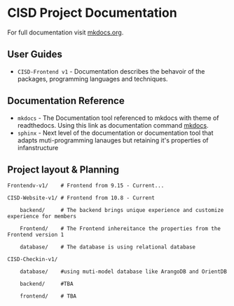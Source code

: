 # CISD Project Documentation

For full documentation visit [mkdocs.org](https://www.mkdocs.org).


## User Guides

* `CISD-Frontend v1` - Documentation describes the behavoir of the packages, programming languages and techniques.

## Documentation Reference

* `mkdocs` - The Documentation tool referenced to mkdocs with theme of readthedocs. Using this link as documentation command [mkdocs](https://www.mkdocs.org).
* `sphinx` - Next level of the documentation or documentation tool that adapts muti-programming lanauges but retaining it's properties of infanstructure



## Project layout & Planning

    Frontendv-v1/    # Frontend from 9.15 - Current...

    CISD-Website-v1/ # Frontend from 10.8 - Current

        backend/     # The backend brings unique experience and customize experience for members

        Frontend/    # The Frontend inhereitance the properties from the Frontend version 1
        
        database/    # The database is using relational database

    CISD-Checkin-v1/

        database/    #using muti-model database like ArangoDB and OrientDB

        backend/     #TBA

        frontend/    # TBA

